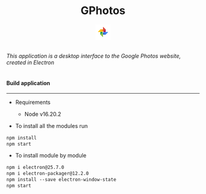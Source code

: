 <h1 align="center">GPhotos</h1>

<p align="center">
  <img src="https://github.com/fersilentt/gphotos/blob/main/assets/icons/icon.png" width="8%" />
</p>

<br/>
    <i>This application is a desktop interface to the Google Photos website, created in Electron</i>
<br/>
<br/>


#### Build application
---

- Requirements

  - Node v16.20.2


- To install all the modules run

```
npm install
npm start
```

- To install module by module

```
npm i electron@25.7.0
npm i electron-packager@12.2.0
npm install --save electron-window-state
npm start
```
